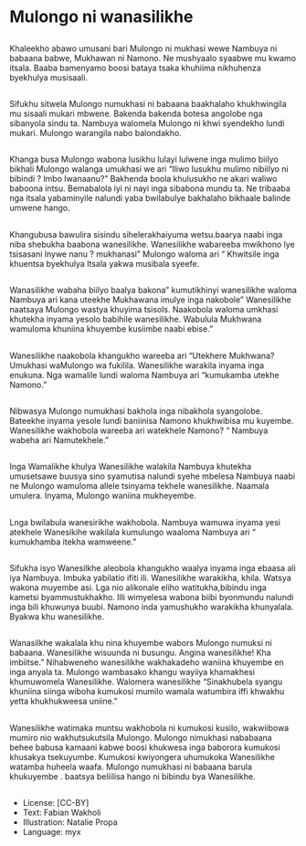# Mulongo ni wanasilikhe

##
Khaleekho abawo umusani bari
Mulongo ni mukhasi wewe
Nambuya ni babaana babwe,
Mukhawan ni Namono. Ne
mushyaalo syaabwe mu kwamo
itsala. Baaba bamenyamo boosi
bataya tsaka khuhiima nikhuhenza
byekhulya musisaali.

##
Sifukhu sitwela Mulongo numukhasi
ni babaana baakhalaho
khukhwingila mu sisaali mukari
mbwene. Bakenda bakenda botesa
angolobe nga sibanyola sindu ta.
Nambuya walomela Mulongo ni
khwi syendekho lundi mukari.
Mulongo warangila nabo
balondakho.

##
Khanga busa Mulongo wabona
lusikhu lulayi lulwene inga mulimo
biilyo bikhali Mulongo walanga
umukhasi we ari “lliwo lusukhu
mulimo nibiilyo ni bibindi ? lmbo
lwanaanu?”
Bakhenda boola khulusukho ne
akari waliwo baboona intsu.
Bemabalola iyi ni nayi inga
sibabona mundu ta. Ne tribaaba
nga itsala yabaminyile nalundi yaba
bwilabulye bakhalaho bikhaale
balinde umwene hango.

##
Khangubusa bawulira sisindu
sihelerakhaiyuma wetsu.baarya
naabi inga niba shebukha baabona
wanesilikhe. Wanesilikhe
wabareeba mwikhono lye tsisasani
lnywe nanu ? mukhanasi” Mulongo
waloma ari “ Khwitsile inga
khuentsa byekhulya ltsala yakwa
musibala syeefe.

##
Wanasilikhe wabaha biilyo baalya
bakona” kumutikhinyi wanesilikhe
waloma Nambuya ari kana uteekhe
Mukhawana imulye inga nakobole”
Wanesilikhe naatsaya Mulongo
wastya khuyima tsisols. Naakobola
waloma umkhasi khutekha inyama
yesolo babihile wanesilikhe.
Wabulula Mukhwana wamuloma
khuniina khuyembe kusiimbe naabi
ebise.”

##
Wanesilikhe naakobola khangukho
wareeba ari “Utekhere Mukhwana?
Umukhasi waMulongo wa fukilila.
Wanesilikhe warakila inyama inga
enukuna. Nga wamalile lundi
waloma Nambuya ari “kumukamba
utekhe Namono.”

##
Nibwasya Mulongo numukhasi
bakhola inga nibakhola syangolobe.
Bateekhe inyama yesole lundi
baniinisa Namono khukhwibisa mu
kuyembe. Wanesilikhe wakhobola
wareeba ari watekhele Namono? “
Nambuya wabeha ari
Namutekhele.”

##
Inga Wamalikhe khulya Wanesilikhe
walakila Nambuya khutekha
umusetsawe buusya sino syamutisa
nalundi syehe mbelesa Nambuya
naabi ne Mulongo wamuloma allele
tsinyama tekhele wanesilikhe.
Naamala umulera. Inyama, Mulongo
waniina mukheyembe.

##
Lnga bwilabula wanesirikhe
wakhobola. Nambuya wamuwa
inyama yesi atekhele Wanesikihe
wakilala kumulungo waaloma
Nambuya ari “ kumukhamba itekha
wamweene.”

##
Sifukha isyo Wanesilkhe aleobola
khangukho waalya inyama inga
ebaasa ali iya Nambuya.
Imbuka yabilatio ifiti ili. Wanesilikhe
warakikha, khila. Watsya wakona
muyembe asi. Lga nio alikonale
eliho watitukha,bibindu inga
kametsi byammustukhakho. Illi
wimyelesa wabona biibi byonmundu
nalundi inga bili khuwunya buubi.
Namono inda yamushukho
warakikha khunyalala. Byakwa khu
wanesilikhe.

##
Wanasilkhe wakalala khu nina
khuyembe wabors Mulongo
numuksi ni babaana. Wanesilikhe
wisuunda ni busungu. Angina
wanesilikhe! Kha imbiitse.”
Nihabweneho wanesilikhe
wakhakadeho waniina khuyembe en
inga anyala ta.
Mulongo wambasako khangu
wayiiya khamakhesi khumuwomela
Wanesilikhe. Walomera wanesilikhe
“Sinakhubela syangu khuniina
siinga wiboha kumukosi mumilo
wamala watumbira iffi khwakhu
yetta khukhukweesa uniine.”

##
Wanesilikhe watimaka muntsu
wakhobola ni kumukosi kusilo,
wakwiibowa mumiro nio
wakhutsukutsila Mulongo. Mulongo
nimukhasi nababaana behee
babusa kamaani kabwe boosi
khukwesa inga baborora kumukosi
khusakya tsekuyumbe. Kumukosi
kwiyongera uhumukoka Wanesilikhe
watamba huheela waafa.
Mulongo numukhasi ni babaana
barula khukuyembe . baatsya
beliilisa hango ni bibindu bya
Wanesilikhe.

##
* License: [CC-BY]
* Text: Fabian Wakholi
* Illustration: Natalie Propa
* Language: myx
